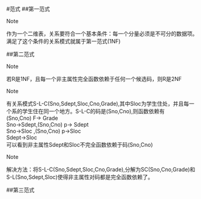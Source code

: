 #范式
##第一范式
> [!NOTE]
> 作为一个二维表，关系要符合一个基本条件：每一个分量必须是不可分的数据项。满足了这个条件的关系模式就属于第一范式(1NF)

##第二范式
> [!NOTE]
> 若R是1NF，且每一个非主属性完全函数依赖于任何一个候选码，则R是2NF

> [!NOTE]
> 有关系模式S-L-C(Sno,Sdept,Sloc,Cno,Grade),其中Sloc为学生住处，并且每一个系的学生住在同一个地方。S-L-C的码是(Sno,Cno),则函数依赖有  
(Sno,Cno) F-> Grade   
Sno->Sdept,(Sno,Cno) p-> Sdept    
Sno->Sloc ,(Sno,Cno) p->Sloc    
Sdept->Sloc     
可以看到非主属性Sdept和Sloc不完全函数依赖于码(Sno,Cno)    

> [!NOTE]
> 解决方法：将S-L-C(Sno,Sdept,Sloc,Cno,Grade),分解为SC(Sno,Cno,Grade)和S-L(Sno,Sdept,Sloc)使得非主属性对码都是完全函数依赖了。

##第三范式

